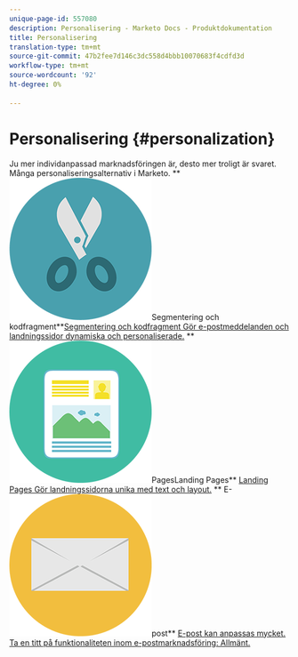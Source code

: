 ```yaml
---
unique-page-id: 557080
description: Personalisering - Marketo Docs - Produktdokumentation
title: Personalisering
translation-type: tm+mt
source-git-commit: 47b2fee7d146c3dc558d4bbb10070683f4cdfd3d
workflow-type: tm+mt
source-wordcount: '92'
ht-degree: 0%

---
```



# Personalisering {#personalization}

Ju mer individanpassad marknadsföringen är, desto mer troligt är svaret. Många personaliseringsalternativ i Marketo.
** ![Segmentering och kodfragment](assets/graphic-design-tools-18.png)Segmentering och kodfragment**[Segmentering och kodfragment Gör e-postmeddelanden och landningssidor dynamiska och personaliserade.](https://docs.marketo.com/display/DOCS/Segmentation+and+Snippets)     **  ![Landing ](assets/office-artboard-80.png)PagesLanding Pages**  [Landing Pages Gör landningssidorna unika med text och layout.](https://docs.marketo.com/display/DOCS/Personalizing+Landing+Pages)     ** E- ![](assets/office-27-1.png)post**  [E-post kan anpassas mycket. Ta en titt på funktionaliteten inom e-postmarknadsföring: Allmänt.](https://docs.marketo.com/display/DOCS/General)